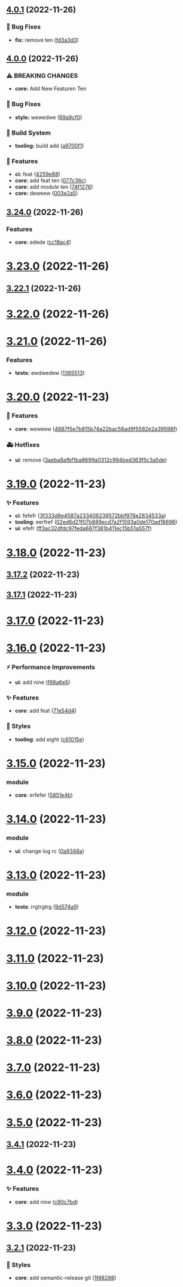 ## [4.0.1](https://github.com/basantech89/semantic-cli-test/compare/v4.0.0...v4.0.1) (2022-11-26)


### 🐛 Bug Fixes

* **fix:** remove ten ([fd3a3d3](https://github.com/basantech89/semantic-cli-test/commit/fd3a3d340891c8c88fb807e19200828dac4c4679))

## [4.0.0](https://github.com/basantech89/semantic-cli-test/compare/v3.24.0...v4.0.0) (2022-11-26)


### ⚠ BREAKING CHANGES

* **core:** Add New Featuren Ten

### 🐛 Bug Fixes

* **style:** wewedwe ([69a9cf0](https://github.com/basantech89/semantic-cli-test/commit/69a9cf075faac4fea8b65d4840aff818e77d3ce1))


### 👷 Build System

* **tooling:** build add ([a9700f1](https://github.com/basantech89/semantic-cli-test/commit/a9700f1fde400942c2d7e086464e5f9524ef62b0))


### 🎉 Features

* **ci:** feat ([4259e88](https://github.com/basantech89/semantic-cli-test/commit/4259e8847f807db8200abebb39f10d90238206a0))
* **core:** add feat ten ([077c36c](https://github.com/basantech89/semantic-cli-test/commit/077c36c8c0a6a25284958a4d5e38f7cabb07528f))
* **core:** add module ten ([74f1276](https://github.com/basantech89/semantic-cli-test/commit/74f1276b95dede6a68a3ecbfbea2c4dc08da471a))
* **core:** deweew ([003e2a5](https://github.com/basantech89/semantic-cli-test/commit/003e2a52a9e68d01c10e58c40dc0b2890a795212))

## [3.24.0](https://github.com/basantech89/semantic-cli-test/compare/v3.23.0...v3.24.0) (2022-11-26)


### Features

* **core:** edede ([cc18ac4](https://github.com/basantech89/semantic-cli-test/commit/cc18ac4aa4ff92deeb13913f1e0cddc0d5bcdd32))

# [3.23.0](https://github.com/basantech89/semantic-cli-test/compare/v3.22.1...v3.23.0) (2022-11-26)

## [3.22.1](https://github.com/basantech89/semantic-cli-test/compare/v3.22.0...v3.22.1) (2022-11-26)

# [3.22.0](https://github.com/basantech89/semantic-cli-test/compare/v3.21.0...v3.22.0) (2022-11-26)

# [3.21.0](https://github.com/basantech89/semantic-cli-test/compare/v3.20.0...v3.21.0) (2022-11-26)


### Features

* **tests:** ewdwedew ([1385513](https://github.com/basantech89/semantic-cli-test/commit/1385513017cbbe68ffaefa8b4ed68230c0d486dc))

# [3.20.0](https://github.com/basantech89/semantic-cli-test/compare/v3.19.0...v3.20.0) (2022-11-23)


### 🎉 Features

* **core**: weweew ([4887f5e7b815b74a22bac58ad9f5582e2a39598f](https://github.com/basantech89/semantic-cli-test/commit/4887f5e7b815b74a22bac58ad9f5582e2a39598f)) 


### 🚑 Hotfixes

* **ui**: remove ([3aeba8afbf1ba8699a0312c994bed363f5c3a5de](https://github.com/basantech89/semantic-cli-test/commit/3aeba8afbf1ba8699a0312c994bed363f5c3a5de))

# [3.19.0](https://github.com/basantech89/semantic-cli-test/compare/v3.18.0...v3.19.0) (2022-11-23)


### ✨ Features

* **ci**: fefefr ([3f333d8e4587a233406239572bbf978e2834533a](https://github.com/basantech89/semantic-cli-test/commit/3f333d8e4587a233406239572bbf978e2834533a)) 
* **tooling**: eerfref ([02ed6d21f07b889ecd7a2f1593a0de170ad18696](https://github.com/basantech89/semantic-cli-test/commit/02ed6d21f07b889ecd7a2f1593a0de170ad18696)) 
* **ui**: efefr ([ff3ac32dfdc97feda687f381b411ec15b51a557f](https://github.com/basantech89/semantic-cli-test/commit/ff3ac32dfdc97feda687f381b411ec15b51a557f))

# [3.18.0](https://github.com/basantech89/semantic-cli-test/compare/v3.17.2...v3.18.0) (2022-11-23)

## [3.17.2](https://github.com/basantech89/semantic-cli-test/compare/v3.17.1...v3.17.2) (2022-11-23)

## [3.17.1](https://github.com/basantech89/semantic-cli-test/compare/v3.17.0...v3.17.1) (2022-11-23)

# [3.17.0](https://github.com/basantech89/semantic-cli-test/compare/v3.16.0...v3.17.0) (2022-11-23)

# [3.16.0](https://github.com/basantech89/semantic-cli-test/compare/v3.15.0...v3.16.0) (2022-11-23)


### ⚡ Performance Improvements

* **ui**: add nine ([f98a6e5](https://github.com/basantech89/semantic-cli-test/commit/f98a6e5)) 


### ✨ Features

* **core**: add feat ([71e54d4](https://github.com/basantech89/semantic-cli-test/commit/71e54d4)) 


### 💄 Styles

* **tooling**: add eight ([c61015e](https://github.com/basantech89/semantic-cli-test/commit/c61015e))

# [3.15.0](https://github.com/basantech89/semantic-cli-test/compare/v3.14.0...v3.15.0) (2022-11-23)


### module

* **core**: erfefer ([5851e4b](https://github.com/basantech89/semantic-cli-test/commit/5851e4b))

# [3.14.0](https://github.com/basantech89/semantic-cli-test/compare/v3.13.0...v3.14.0) (2022-11-23)


### module

* **ui**: change log rc ([0a9348a](https://github.com/basantech89/semantic-cli-test/commit/0a9348a))

# [3.13.0](https://github.com/basantech89/semantic-cli-test/compare/v3.12.0...v3.13.0) (2022-11-23)


### module

* **tests**: rrgtrgtrg ([9d574a9](https://github.com/basantech89/semantic-cli-test/commit/9d574a9))

# [3.12.0](https://github.com/basantech89/semantic-cli-test/compare/v3.11.0...v3.12.0) (2022-11-23)

# [3.11.0](https://github.com/basantech89/semantic-cli-test/compare/v3.10.0...v3.11.0) (2022-11-23)

# [3.10.0](https://github.com/basantech89/semantic-cli-test/compare/v3.9.0...v3.10.0) (2022-11-23)

# [3.9.0](https://github.com/basantech89/semantic-cli-test/compare/v3.8.0...v3.9.0) (2022-11-23)

# [3.8.0](https://github.com/basantech89/semantic-cli-test/compare/v3.7.0...v3.8.0) (2022-11-23)

# [3.7.0](https://github.com/basantech89/semantic-cli-test/compare/v3.6.0...v3.7.0) (2022-11-23)

# [3.6.0](https://github.com/basantech89/semantic-cli-test/compare/v3.5.0...v3.6.0) (2022-11-23)

# [3.5.0](https://github.com/basantech89/semantic-cli-test/compare/v3.4.1...v3.5.0) (2022-11-23)

## [3.4.1](https://github.com/basantech89/semantic-cli-test/compare/v3.4.0...v3.4.1) (2022-11-23)

# [3.4.0](https://github.com/basantech89/semantic-cli-test/compare/v3.3.0...v3.4.0) (2022-11-23)


### ✨ Features

* **core**: add nine ([c90c7bd](https://github.com/basantech89/semantic-cli-test/commit/c90c7bd))

# [3.3.0](https://github.com/basantech89/semantic-cli-test/compare/v3.2.1...v3.3.0) (2022-11-23)

## [3.2.1](https://github.com/basantech89/semantic-cli-test/compare/v3.2.0...v3.2.1) (2022-11-23)


### 💄 Styles

* **core**: add semantic-release git ([1f48288](https://github.com/basantech89/semantic-cli-test/commit/1f48288))
